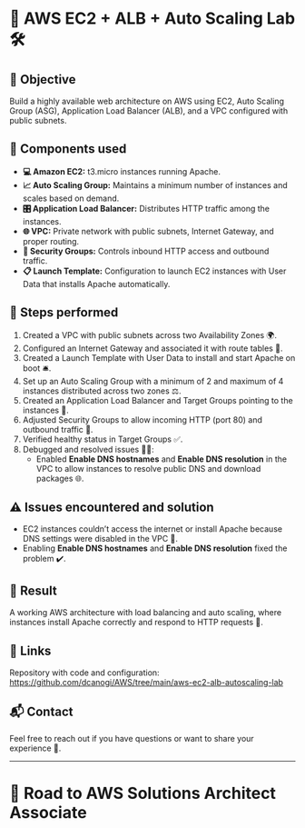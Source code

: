 # 🚀 AWS EC2 + ALB + Auto Scaling Lab 🛠️

## 🎯 Objective
Build a highly available web architecture on AWS using EC2, Auto Scaling Group (ASG), Application Load Balancer (ALB), and a VPC configured with public subnets.

## 🧩 Components used
- **💻 Amazon EC2:** t3.micro instances running Apache.
- **📈 Auto Scaling Group:** Maintains a minimum number of instances and scales based on demand.
- **🎛️ Application Load Balancer:** Distributes HTTP traffic among the instances.
- **🌐 VPC:** Private network with public subnets, Internet Gateway, and proper routing.
- **🔐 Security Groups:** Controls inbound HTTP access and outbound traffic.
- **📋 Launch Template:** Configuration to launch EC2 instances with User Data that installs Apache automatically.

## 🔨 Steps performed
1. Created a VPC with public subnets across two Availability Zones 🌍.
2. Configured an Internet Gateway and associated it with route tables 🔌.
3. Created a Launch Template with User Data to install and start Apache on boot 🛎️.
4. Set up an Auto Scaling Group with a minimum of 2 and maximum of 4 instances distributed across two zones ⚖️.
5. Created an Application Load Balancer and Target Groups pointing to the instances 🎯.
6. Adjusted Security Groups to allow incoming HTTP (port 80) and outbound traffic 🚦.
7. Verified healthy status in Target Groups ✅.
8. Debugged and resolved issues 🕵️‍♂️:
    - Enabled **Enable DNS hostnames** and **Enable DNS resolution** in the VPC to allow instances to resolve public DNS and download packages 🌐.

## ⚠️ Issues encountered and solution
- EC2 instances couldn’t access the internet or install Apache because DNS settings were disabled in the VPC 🚫.
- Enabling **Enable DNS hostnames** and **Enable DNS resolution** fixed the problem ✔️.

## 🎉 Result
A working AWS architecture with load balancing and auto scaling, where instances install Apache correctly and respond to HTTP requests 📡.

## 🔗 Links
Repository with code and configuration:  
https://github.com/dcanogi/AWS/tree/main/aws-ec2-alb-autoscaling-lab

## 📬 Contact
Feel free to reach out if you have questions or want to share your experience 💬.

---

# 🚀 Road to AWS Solutions Architect Associate
